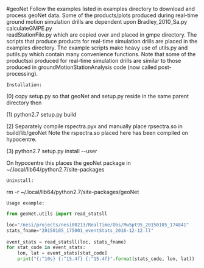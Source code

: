 #geoNet 
Follow the examples listed in examples directory to download and process geoNet data.
Some of the products/plots produced during real-time ground motion simulation drills 
are dependent upon 
    Bradley_2010_Sa.py  
    calculateGMPE.py  
    readStationFile.py
which are copied over and placed in gmpe directory. 
The scripts that produce products for real-time simulation drills are placed 
in the examples directory. The example scripts make heavy use of utils.py and 
putils.py which contain many convenience functions. Note that some of the productsxi
produced for real-time simulation drills are similar to those produced in 
groundMotionStationAnalysis code (now called post-processing).

```
Installation:
```
(0) copy setup.py so that geoNet and setup.py reside in the same parent directory then

(1) python2.7 setup.py build

(2) Separately compile rspectra.pyx  and manually place rpsectra.so in build/lib/geoNet
    Note the rspectra.so placed here has been compiled on hypocentre.

(3) python2.7 setup.py install --user 

  On hypocentre this places the geoNet package in ~/.local/lib64/python2.7/site-packages

```
Uninstall:
```
  rm -r ~/.local/lib64/python2.7/site-packages/geoNet

```
Usage example:
```
```python
from geoNet.utils import read_statsll

loc="/nesi/projects/nesi00213/RealTime/Obs/Mw5pt95_20150105_174841"
stats_fname="20150105_175001_eventStats_2016-12-12.ll"
  
event_stats = read_statsll(loc, stats_fname)
for stat_code in event_stats:
    lon, lat = event_stats[stat_code]
    print("{:^10s} {:^15.4f} {:^15.4f}".format(stats_code, lon, lat))
